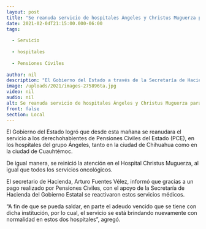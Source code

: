 ```yaml
---
layout: post
title: "Se reanuda servicio de hospitales Ángeles y Christus Muguerza para derechohabientes de Pensiones Civiles"
date: 2021-02-04T21:15:00.000-06:00
tags:
  
  - Servicio
  
  - hospitales
  
  - Pensiones Civiles
  
author: nil
description: "El Gobierno del Estado a través de la Secretaría de Hacienda salda en parte el adeudo vencido para que el servicio se brinde nuevamente con normalidad"
image: /uploads/2021/images-275896ta.jpg
video: nil
audio: nil
alt: Se reanuda servicio de hospitales Ángeles y Christus Muguerza para derechohabientes de Pensiones Civiles
front: false
section: Local
---
```


El Gobierno del Estado logró que desde esta mañana se reanudara el servicio a los derechohabientes de Pensiones Civiles del Estado (PCE), en los hospitales del grupo Ángeles, tanto en la ciudad de Chihuahua como en la ciudad de Cuauhtémoc.

De igual manera, se reinició la atención en el Hospital Christus Muguerza, al igual que  todos los servicios oncológicos.

El secretario de Hacienda, Arturo Fuentes Vélez, informó que gracias a un pago realizado por Pensiones Civiles, con el apoyo de la Secretaría de Hacienda del Gobierno Estatal se reactivaron estos servicios médicos.

“A fin de que se pueda saldar, en parte el adeudo vencido que se tiene con dicha institución, por lo cual, el servicio se está brindando nuevamente con normalidad en estos dos hospitales”, agregó.